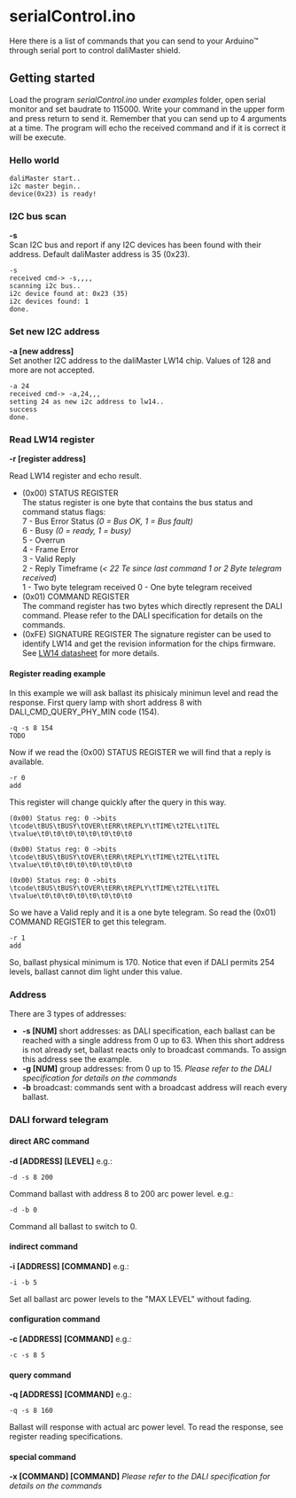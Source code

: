 # serialControl.ino

Here there is a list of commands that you can send to your Arduino™ through serial port to control daliMaster shield.

## Getting started

Load the program *serialControl.ino* under *examples* folder, open serial monitor and set baudrate to 115000. Write your command in the upper form and press return to send it. Remember that you can send up to 4 arguments at a time. The program will echo the received command and if it is correct it will be execute.
### Hello world
```
daliMaster start..
i2c master begin..
device(0x23) is ready!
```
### I2C bus scan

**-s**  
Scan I2C bus and report if any I2C devices has been found with their address. Default daliMaster address is 35 (0x23).
```
-s
received cmd-> -s,,,,
scanning i2c bus..
i2c device found at: 0x23 (35)
i2c devices found: 1
done.
```
### Set new I2C address
**-a [new address]**  
Set another I2C address to the daliMaster LW14 chip. Values of 128 and more are not accepted.
```
-a 24
received cmd-> -a,24,,,
setting 24 as new i2c address to lw14..
success
done.
```
### Read LW14 register
**-r [register address]**

Read LW14 register and echo result.
* (0x00) STATUS REGISTER  
The status register is one byte that contains the bus status and command status flags:  
7 - Bus Error Status *(0 = Bus OK, 1 = Bus fault)*  
6 - Busy *(0 = ready, 1 = busy)*  
5 - Overrun  
4 - Frame Error  
3 - Valid Reply  
2 - Reply Timeframe (*< 22 Te since last command 1 or 2 Byte telegram received*)  
1 - Two byte telegram received
0 - One byte telegram received
* (0x01) COMMAND REGISTER  
The command register has two bytes which directly represent the DALI command. Please refer to the DALI specification for details on the commands.
* (0xFE) SIGNATURE REGISTER
The signature register can be used to identify LW14 and get the revision information for the chips firmware.
See [LW14 datasheet](http://shop.codemercs.com/media/files_public/okutobbwyxn/LW14_Datasheet.pdf) for more details.

#### Register reading example
In this example we will ask ballast its phisicaly minimun level and read the response. First query lamp with short address 8 with DALI_CMD_QUERY_PHY_MIN code (154).
```
-q -s 8 154
TODO
```
Now if we read the (0x00) STATUS REGISTER we will find that a reply is available.
```
-r 0
add
```
This register will change quickly after the query in this way.
```
(0x00) Status reg: 0 ->bits
\tcode\tBUS\tBUSY\tOVER\tERR\tREPLY\tTIME\t2TEL\t1TEL
\tvalue\t0\t0\t0\t0\t0\t0\t0\t0
```

```
(0x00) Status reg: 0 ->bits
\tcode\tBUS\tBUSY\tOVER\tERR\tREPLY\tTIME\t2TEL\t1TEL
\tvalue\t0\t0\t0\t0\t0\t0\t0\t0
```

```
(0x00) Status reg: 0 ->bits
\tcode\tBUS\tBUSY\tOVER\tERR\tREPLY\tTIME\t2TEL\t1TEL
\tvalue\t0\t0\t0\t0\t0\t0\t0\t0
```

So we have a Valid reply and it is a one byte telegram. So read the (0x01) COMMAND REGISTER to get this telegram.  
```
-r 1
add
```
So, ballast physical minimum is 170. Notice that even if DALI permits 254 levels, ballast cannot dim light under this value.

### Address
There are 3 types of addresses:
* **-s [NUM]** short addresses: as DALI specification, each ballast can be reached with a single address from 0 up to 63. When this short address is not already set, ballast reacts only to broadcast commands. To assign this address see the example.
* **-g [NUM]** group addresses: from 0 up to 15. *Please refer to the DALI specification for details on the commands*
* **-b** broadcast: commands sent with a broadcast address will reach every ballast.

### DALI forward telegram
#### direct ARC command
**-d [ADDRESS] [LEVEL]**
e.g.:
```
-d -s 8 200
```
Command ballast with address 8 to 200 arc power level.
e.g.:
```
-d -b 0
```
Command all ballast to switch to 0.
#### indirect command
**-i [ADDRESS] [COMMAND]**
e.g.:
```
-i -b 5
```
Set all ballast arc power levels to the "MAX LEVEL" without fading.
#### configuration command
**-c [ADDRESS] [COMMAND]**
e.g.:
```
-c -s 8 5
```
#### query command
**-q [ADDRESS] [COMMAND]**
e.g.:
```
-q -s 8 160
```
Ballast will response with actual arc power level. To read the response, see register reading specifications.

#### special command
**-x [COMMAND] [COMMAND]** *Please refer to the DALI specification for details on the commands*
